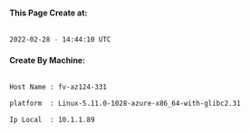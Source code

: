 
   
#### This Page Create at:

```bash

2022-02-28 - 14:44:10 UTC

```

#### Create By Machine:

```bash

Host Name : fv-az124-331

platform  : Linux-5.11.0-1028-azure-x86_64-with-glibc2.31

Ip Local  : 10.1.1.89

```

